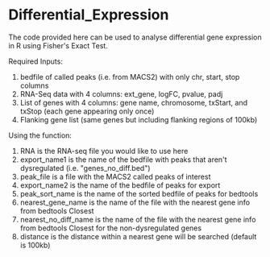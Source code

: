 # Differential_Expression

The code provided here can be used to analyse differential gene expression in R using Fisher's Exact Test. 

Required Inputs:
  1. bedfile of called peaks (i.e. from MACS2) with only chr, start, stop columns
  2. RNA-Seq data with 4 columns: ext_gene, logFC, pvalue, padj
  3. List of genes with 4 columns: gene name, chromosome, txStart, and txStop (each gene appearing only once)
  4. Flanking gene list (same genes but including flanking regions of 100kb)

Using the function: 
1. RNA is the RNA-seq file you would like to use here 
2. export_name1 is the name of the bedfile with peaks that aren't dysregulated (i.e. "genes_no_diff.bed")
3. peak_file is a file with the MACS2 called peaks of interest
4. export_name2 is the name of the bedfile of peaks for export  
5. peak_sort_name is the name of the sorted bedfile of peaks for bedtools 
6. nearest_gene_name is the name of the file with the nearest gene info from bedtools Closest
7. nearest_no_diff_name is the name of the file with the nearest gene info from bedtools Closest for the non-dysregulated genes
8. distance is the distance within a nearest gene will be searched (default is 100kb)

